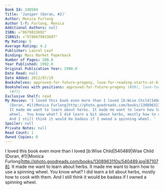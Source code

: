```yaml
---
Book Id: 248584
Title: 'Juniper (Doran, #2)'
Author: Monica Furlong
Author l-f: Furlong, Monica
Additional Authors: null
ISBN: ="0679833692"
ISBN13: ="9780679833697"
My Rating: 5
Average Rating: 4.2
Publisher: Laurel Leaf
Binding: Mass Market Paperback
Number of Pages: 208.0
Year Published: 1992.0
Original Publication Year: 1990.0
Date Read: null
Date Added: 2012/07/19
Bookshelves: approved-for-future-progeny, love-for-reading-starts-at-birth
Bookshelves with positions: approved-for-future-progeny (#56), love-for-reading-starts-at-birth
  (#77)
Exclusive Shelf: read
My Review: 'I loved this book even more than I loved [b:Wise Child|540489|Wise Child
  (Doran, #1)|Monica Furlong|http://photo.goodreads.com/books/1308963110s/540489.jpg|871078].
  It made me want to learn about herbs. It made me want to learn how to use a spinning
  wheel.  You know what? I did learn a bit about herbs, mostly how to cook with them.
  And I still think it would be badass if I owned a spinning wheel. '
Spoiler: null
Private Notes: null
Read Count: 1
Owned Copies: 0
---
```


I loved this book even more than I loved [b:Wise Child|540489|Wise Child (Doran, #1)|Monica Furlong|http://photo.goodreads.com/books/1308963110s/540489.jpg|871078]. It made me want to learn about herbs. It made me want to learn how to use a spinning wheel.  You know what? I did learn a bit about herbs, mostly how to cook with them. And I still think it would be badass if I owned a spinning wheel. 